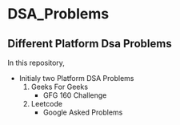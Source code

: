 # DSA_Problems
Different Platform Dsa Problems
-------------------------------
In this repository,
  - Initialy two Platform DSA Problems
      1. Geeks For Geeks
         - GFG 160 Challenge
      3. Leetcode
         - Google Asked Problems
